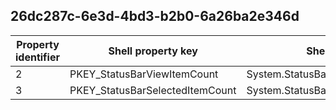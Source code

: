 ## 26dc287c-6e3d-4bd3-b2b0-6a26ba2e346d

Property identifier | Shell property key | Shell name | Alias
--- | --- | --- | ---
2 | PKEY_StatusBarViewItemCount | System.StatusBarViewItemCount | 
3 | PKEY_StatusBarSelectedItemCount | System.StatusBarSelectedItemCount | 

